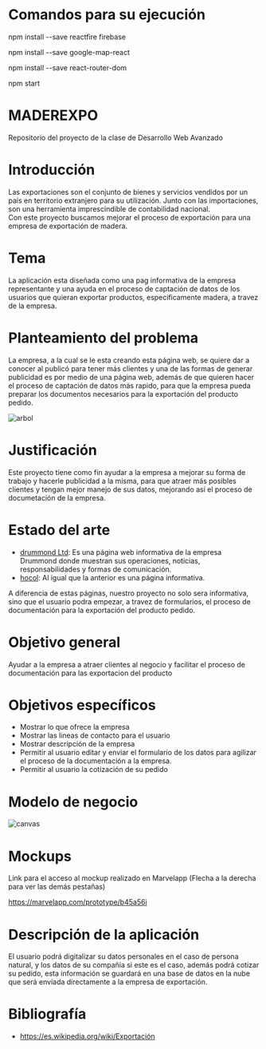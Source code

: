 # Comandos para su ejecución

npm install --save reactfire firebase

npm install --save google-map-react

npm install --save react-router-dom

npm start

# MADEREXPO
Repositorio del proyecto de la clase de Desarrollo Web Avanzado	

# Introducción	
Las exportaciones son el conjunto de bienes y servicios vendidos por un país en territorio extranjero para su utilización. Junto con las importaciones, son una herramienta imprescindible de contabilidad nacional.	
Con este proyecto buscamos mejorar el proceso de exportación para una empresa de exportación de madera.	

# Tema	
La aplicación esta diseñada como una pag informativa de la empresa representante y una ayuda en el proceso de captación de datos de los usuarios que quieran exportar productos, especificamente madera, a travez de la empresa.	

# Planteamiento del problema	
La empresa, a la cual se le esta creando esta página web, se quiere dar a conocer al publicó para tener más clientes y una de las formas de generar publicidad es por medio de una página web, además de que quieren hacer el proceso de captación de datos más rapido, para que la empresa pueda preparar los documentos necesarios para la exportación del producto pedido.	

![arbol](https://i.imgur.com/HarSMSH.png)	

# Justificación	
Este proyecto tiene como fin ayudar a la empresa a mejorar su forma de trabajo y hacerle publicidad a la misma, para que atraer más posibles clientes y tengan mejor manejo de sus datos, mejorando así el proceso de documetación de la empresa.	

# Estado del arte	
* [drummond Ltd](http://www.drummondltd.com): Es una página web informativa de la empresa Drummond donde muestran sus operaciones, noticias, responsabilidades y formas de comunicación.	
* [hocol](https://www.hocol.com.co/abastecimiento): Al igual que la anterior es una página informativa.	

A diferencia de estas páginas, nuestro proyecto no solo sera informativa, sino que el usuario podra empezar, a travez de formularios, el proceso de documentación para la exportación del producto pedido.	

# Objetivo general	
Ayudar a la empresa a atraer clientes al negocio y facilitar el proceso de documentación para las exportacion del producto	

# Objetivos específicos	
* Mostrar lo que ofrece la empresa	
* Mostrar las lineas de contacto para el usuario	
* Mostrar descripción de la empresa	
* Permitir al usuario editar y enviar el formulario de los datos para agilizar el proceso de la documentación a la empresa.	
* Permitir al usuario la cotización de su pedido	


# Modelo de negocio	
![canvas](https://i.imgur.com/OsJUKoH.png)	


# Mockups	
Link para el acceso al mockup realizado en Marvelapp (Flecha a la derecha para ver las demás pestañas)	

https://marvelapp.com/prototype/b45a56i	

# Descripción de la aplicación	
El usuario podrá digitalizar su datos personales en el caso de persona natural, y los datos de su compañía si este es el caso, además podrá cotizar su pedido, esta información se guardará en una base de datos en la nube que será enviada directamente a la empresa de exportación.	

# Bibliografía	
* https://es.wikipedia.org/wiki/Exportación	
